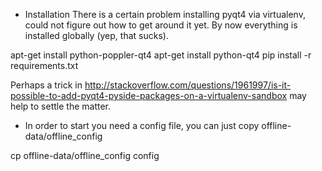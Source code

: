 * Installation
There is a certain problem installing pyqt4 via virtualenv, could not figure out how to get around it yet.
By now everything is installed globally (yep, that sucks).

apt-get install python-poppler-qt4
apt-get install python-qt4
pip install -r requirements.txt

Perhaps a trick in http://stackoverflow.com/questions/1961997/is-it-possible-to-add-pyqt4-pyside-packages-on-a-virtualenv-sandbox may help to settle the matter.

* In order to start you need a config file, you can just copy offline-data/offline_config

cp offline-data/offline_config config
